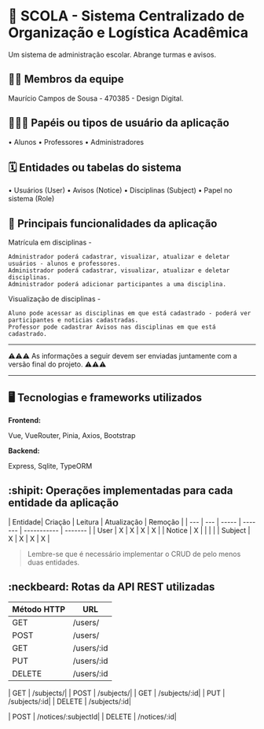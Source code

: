 # :checkered_flag: SCOLA - Sistema Centralizado de Organização e Logística Acadêmica

Um sistema de administração escolar. 
Abrange turmas e avisos.

## :technologist: Membros da equipe

Maurício Campos de Sousa - 470385 - Design Digital.

## :people_holding_hands: Papéis ou tipos de usuário da aplicação


• Alunos
• Professores
• Administradores

## :spiral_calendar: Entidades ou tabelas do sistema

• Usuários (User)
• Avisos (Notice)
• Disciplinas (Subject)
• Papel no sistema (Role)

## :triangular_flag_on_post:	 Principais funcionalidades da aplicação

Matrícula em disciplinas - 

    Administrador poderá cadastrar, visualizar, atualizar e deletar usuários - alunos e professores.
    Administrador poderá cadastrar, visualizar, atualizar e deletar disciplinas.
    Administrador poderá adicionar participantes a uma disciplina.

Visualização de disciplinas  -

    Aluno pode acessar as disciplinas em que está cadastrado - poderá ver participantes e noticias cadastradas.
    Professor pode cadastrar Avisos nas disciplinas em que está cadastrado.

----

:warning::warning::warning: As informações a seguir devem ser enviadas juntamente com a versão final do projeto. :warning::warning::warning:


----

## :desktop_computer: Tecnologias e frameworks utilizados

**Frontend:**

Vue, VueRouter, Pinia, Axios, Bootstrap

**Backend:**

Express, Sqlite, TypeORM 


## :shipit: Operações implementadas para cada entidade da aplicação


| Entidade| Criação | Leitura | Atualização | Remoção |
| --- | --- | ----- | ------- | ----------- | ------- |
| User      |   X   |    X    |      X      |    X    |
| Notice    |   X   |         |             |         |
| Subject   |   X   |    X    |      X      |    X    |

> Lembre-se que é necessário implementar o CRUD de pelo menos duas entidades.

## :neckbeard: Rotas da API REST utilizadas

| Método HTTP | URL |
| --- | --- |
| GET | /users/|
| POST | /users/|
| GET | /users/:id|
| PUT | /users/:id|
| DELETE | /users/:id|

| GET | /subjects/|
| POST | /subjects/|
| GET | /subjects/:id|
| PUT | /subjects/:id|
| DELETE | /subjects/:id|

| POST | /notices/:subjectId|
| DELETE | /notices/:id|
